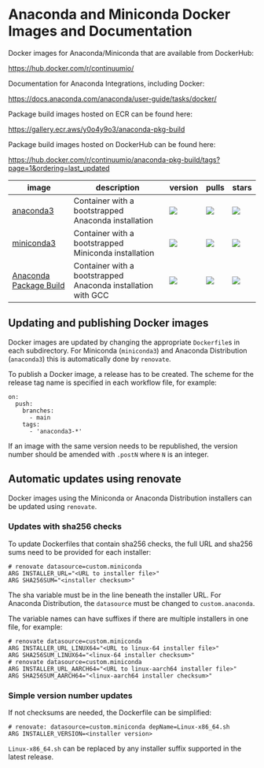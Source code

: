 # Anaconda and Miniconda Docker Images and Documentation

Docker images for Anaconda/Miniconda that are available from DockerHub:

https://hub.docker.com/r/continuumio/

Documentation for Anaconda Integrations, including Docker:

https://docs.anaconda.com/anaconda/user-guide/tasks/docker/

Package build images hosted on ECR can be found here:

https://gallery.ecr.aws/y0o4y9o3/anaconda-pkg-build

Package build images hosted on DockerHub can be found here:

https://hub.docker.com/r/continuumio/anaconda-pkg-build/tags?page=1&ordering=last_updated


image            | description                               | version | pulls | stars
---------------- | ----------------------------------------- | ------- | ----- | -----
[anaconda3](https://hub.docker.com/r/continuumio/anaconda3)    | Container with a bootstrapped Anaconda installation  | [![](https://img.shields.io/docker/v/continuumio/anaconda3?sort=semver)](https://hub.docker.com/r/continuumio/anaconda3)   | [![](https://img.shields.io/docker/pulls/continuumio/anaconda3)](https://hub.docker.com/r/continuumio/anaconda3)   | [![](https://img.shields.io/docker/stars/continuumio/anaconda3)](https://hub.docker.com/r/continuumio/anaconda3)
[miniconda3](https://hub.docker.com/r/continuumio/miniconda3)  | Container with a bootstrapped Miniconda installation | [![](https://img.shields.io/docker/v/continuumio/miniconda3?sort=semver)](https://hub.docker.com/r/continuumio/miniconda3) | [![](https://img.shields.io/docker/pulls/continuumio/miniconda3)](https://hub.docker.com/r/continuumio/miniconda3) | [![](https://img.shields.io/docker/stars/continuumio/miniconda3)](https://hub.docker.com/r/continuumio/miniconda3)
[Anaconda Package Build](https://hub.docker.com/r/continuumio/anaconda-pkg-build/tags?page=1&ordering=last_updated)  | Container with a bootstrapped Anaconda installation with GCC | [![](https://img.shields.io/docker/v/continuumio/anaconda-pkg-build?sort=semver)](https://hub.docker.com/r/continuumio/anaconda-pkg-build) | [![](https://img.shields.io/docker/pulls/continuumio/anaconda-pkg-build)](https://hub.docker.com/r/continuumio/anaconda-pkg-build) | [![](https://img.shields.io/docker/stars/continuumio/anaconda-pkg-build)](https://hub.docker.com/r/continuumio/anaconda-pkg-build)

## Updating and publishing Docker images

Docker images are updated by changing the appropriate `Dockerfile`s in each subdirectory.
For Miniconda (`miniconda3`) and Anaconda Distribution (`anaconda3`) this is automatically done by `renovate`.

To publish a Docker image, a release has to be created.
The scheme for the release tag name is specified in each workflow file, for example:

```
on:
  push:
    branches:
      - main
    tags:
      - 'anaconda3-*'
```

If an image with the same version needs to be republished, the version number should be amended with `.postN` where `N` is an integer.

## Automatic updates using renovate

Docker images using the Miniconda or Anaconda Distribution installers can be updated using `renovate`.

### Updates with sha256 checks

To update Dockerfiles that contain sha256 checks, the full URL and sha256 sums need to be provided for each installer:

```
# renovate datasource=custom.miniconda
ARG INSTALLER_URL="<URL to installer file>"
ARG SHA256SUM="<installer checksum>"
```

The sha variable must be in the line beneath the installer URL.
For Anaconda Distribution, the `datasource` must be changed to `custom.anaconda`.

The variable names can have suffixes if there are multiple installers in one file, for example:
```
# renovate datasource=custom.miniconda
ARG INSTALLER_URL_LINUX64="<URL to linux-64 installer file>"
ARG SHA256SUM_LINUX64="<linux-64 installer checksum>"
# renovate datasource=custom.miniconda
ARG INSTALLER_URL_AARCH64="<URL to linux-aarch64 installer file>"
ARG SHA256SUM_AARCH64="<linux-aarch64 installer checksum>"
```

### Simple version number updates

If not checksums are needed, the Dockerfile can be simplified:

```
# renovate: datasource=custom.miniconda depName=Linux-x86_64.sh
ARG INSTALLER_VERSION=<installer version>
```

`Linux-x86_64.sh` can be replaced by any installer suffix supported in the latest release.
